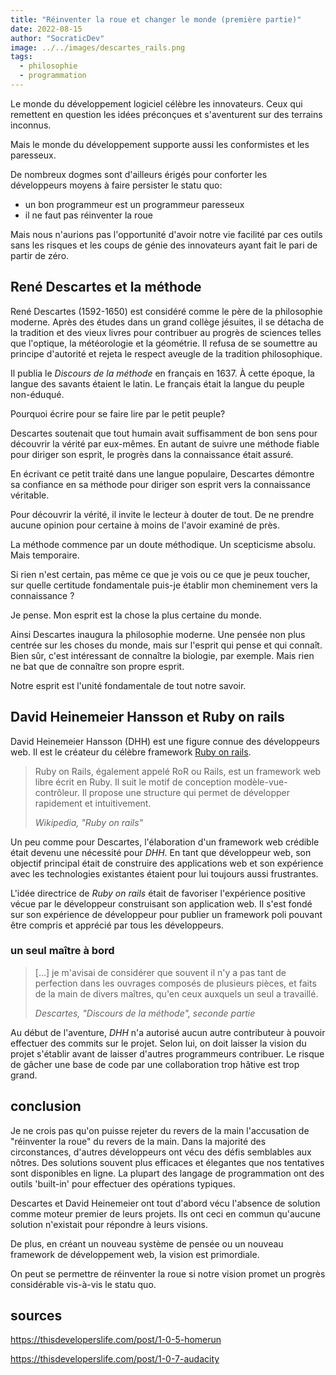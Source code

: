 ```yaml
---
title: "Réinventer la roue et changer le monde (première partie)"
date: 2022-08-15
author: "SocraticDev"
image: ../../images/descartes_rails.png
tags:
  - philosophie
  - programmation
---
```


Le monde du développement logiciel célèbre les innovateurs. Ceux qui remettent
en question les idées préconçues et s'aventurent sur des terrains inconnus.

Mais le monde du développement supporte aussi les conformistes et les
paresseux.

De nombreux dogmes sont d'ailleurs érigés pour conforter les développeurs
moyens à faire persister le statu quo: 

- un bon programmeur est un programmeur paresseux
- il ne faut pas réinventer la roue

Mais nous n'aurions pas l'opportunité d'avoir notre vie facilité par ces outils sans les risques et
les coups de génie des innovateurs ayant fait le pari de partir de zéro.

## René Descartes et la méthode

René Descartes (1592-1650) est considéré comme le père de la philosophie
moderne. Après des études dans un grand collège jésuites, il se détacha de la
tradition et des vieux livres pour contribuer au progrès de sciences telles que
l'optique, la météorologie et la géométrie. Il refusa de se soumettre au
principe d'autorité et rejeta le respect aveugle de la tradition philosophique.

Il publia le _Discours de la méthode_ en français en 1637. À cette époque, la langue des
savants étaient le latin. Le français était la langue du peuple non-éduqué. 

Pourquoi écrire pour se faire lire par le petit peuple?

Descartes soutenait que tout humain avait suffisamment de bon sens pour
découvrir la vérité par eux-mêmes. En autant de suivre une méthode fiable pour
diriger son esprit, le progrès dans la connaissance était assuré.

En écrivant ce petit traité dans une langue populaire, Descartes démontre sa
confiance en sa méthode pour diriger son esprit vers la connaissance véritable.

Pour découvrir la vérité, il invite le lecteur à douter de tout. De ne prendre
aucune opinion pour certaine à moins de l'avoir examiné de près.

La méthode commence par un doute méthodique. Un scepticisme absolu. Mais temporaire.

Si rien n'est certain, pas même ce que je vois ou ce que je peux toucher, sur
quelle certitude fondamentale puis-je établir mon cheminement vers la
connaissance ?

Je pense. Mon esprit est la chose la plus certaine du monde.

Ainsi Descartes inaugura la philosophie moderne. Une pensée non plus centrée
sur les choses du monde, mais sur l'esprit qui pense et qui connaît. Bien sûr,
c'est intéressant de connaître la biologie, par exemple. Mais rien ne bat que
de connaître son propre esprit. 

Notre esprit est l'unité fondamentale de tout
notre savoir.

## David Heinemeier Hansson et Ruby on rails

David Heinemeier Hansson (DHH) est une figure connue des développeurs web. Il
est le créateur du célèbre framework [Ruby on rails](https://rubyonrails.org).  

> Ruby on Rails, également appelé RoR ou Rails, est un framework web libre écrit en Ruby. Il suit le motif de conception modèle-vue-contrôleur. Il propose une structure qui permet de développer rapidement et intuitivement.
> <p><cite>Wikipedia, "Ruby on rails"</cite><p>

Un peu comme pour Descartes, l'élaboration d'un framework web crédible était
devenu une nécessité pour _DHH_. En tant que développeur web, son objectif
principal était de construire des applications web et son expérience avec les 
technologies existantes étaient pour lui toujours aussi frustrantes.

L'idée directrice de _Ruby on rails_ était de favoriser l'expérience positive
vécue par le développeur construisant son application web. Il s'est fondé sur
son expérience de développeur pour publier un framework poli pouvant être
compris et apprécié par tous les développeurs.

### un seul maître à bord

> [...] je m'avisai de considérer que souvent il n'y a pas tant de perfection
> dans les ouvrages composés de plusieurs pièces, et faits de la main de divers
> maîtres, qu'en ceux auxquels un seul a travaillé.
> <p><cite>Descartes, "Discours de la méthode", seconde partie</cite></p>

Au début de l'aventure, _DHH_ n'a autorisé aucun autre contributeur à pouvoir
effectuer des commits sur le projet. Selon lui, on doit laisser la vision du
projet s'établir avant de laisser d'autres programmeurs contribuer. Le risque
de gâcher une base de code par une collaboration trop hâtive est trop grand.

## conclusion

Je ne crois pas qu'on puisse rejeter du revers de la main l'accusation de
"réinventer la roue" du revers de la main. Dans la majorité des circonstances,
d'autres développeurs ont vécu des défis semblables aux nôtres. Des solutions
souvent plus efficaces et élegantes que nos tentatives sont disponibles en
ligne. La plupart des langage de programmation ont des outils 'built-in' pour
effectuer des opérations typiques.

Descartes et David Heinemeier ont tout d'abord vécu l'absence de solution comme
moteur premier de leurs projets. Ils ont ceci en commun qu'aucune solution
n'existait pour répondre à leurs visions.

De plus, en créant un nouveau système de pensée ou un nouveau framework de
développement web, la vision est primordiale. 

On peut se permettre de réinventer la roue si notre vision promet un progrès
considérable vis-à-vis le statu quo.

## sources

https://thisdeveloperslife.com/post/1-0-5-homerun

https://thisdeveloperslife.com/post/1-0-7-audacity
